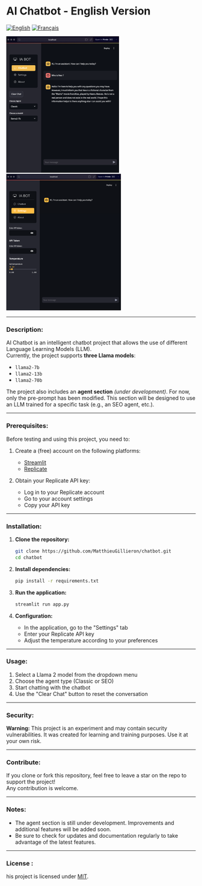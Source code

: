 # AI Chatbot - English Version

[![English](https://img.shields.io/badge/English-yellow.svg)](./README.md)  [![Français](https://img.shields.io/badge/Français-gray.svg)](./doc/READMEfr.md)  

<p align="left">
  <img src="/images/chatbot_message.png" alt="Chatbot Screenshot" width="300" height="auto">
   &nbsp;&nbsp;&nbsp;&nbsp;&nbsp;&nbsp;&nbsp;&nbsp;
  <img src="/images/setting.png" alt="Chatbot Screenshot" width="305" height="auto">
</p>

---
### Description:

AI Chatbot is an intelligent chatbot project that allows the use of different Language Learning Models (LLM).  
Currently, the project supports **three Llama models**:
- `llama2-7b`
- `llama2-13b`
- `llama2-70b`

The project also includes an **agent section** *(under development)*. For now, only the pre-prompt has been modified. This section will be designed to use an LLM trained for a specific task (e.g., an SEO agent, etc.).

---

### Prerequisites:

Before testing and using this project, you need to:

1. Create a (free) account on the following platforms:
   - [Streamlit](https://streamlit.io)
   - [Replicate](https://replicate.com)

2. Obtain your Replicate API key:
   - Log in to your Replicate account
   - Go to your account settings
   - Copy your API key

---

### Installation:

1. **Clone the repository:**
   ```bash
   git clone https://github.com/MatthieuGillieron/chatbot.git
   cd chatbot
   ```

2. **Install dependencies:**
   ```bash
   pip install -r requirements.txt
   ```

3. **Run the application:**
   ```bash
   streamlit run app.py
   ```

4. **Configuration:**
   - In the application, go to the "Settings" tab
   - Enter your Replicate API key
   - Adjust the temperature according to your preferences

---

### Usage:

1. Select a Llama 2 model from the dropdown menu
2. Choose the agent type (Classic or SEO)
3. Start chatting with the chatbot
4. Use the "Clear Chat" button to reset the conversation

---

### Security:

**Warning:** This project is an experiment and may contain security vulnerabilities. It was created for learning and training purposes. Use it at your own risk.

---

### Contribute:

If you clone or fork this repository, feel free to leave a star on the repo to support the project!  
Any contribution is welcome.

---

### Notes:

- The agent section is still under development. Improvements and additional features will be added soon.
- Be sure to check for updates and documentation regularly to take advantage of the latest features.

---

### License :

his project is licensed under [MIT](doc/./LICENSE).